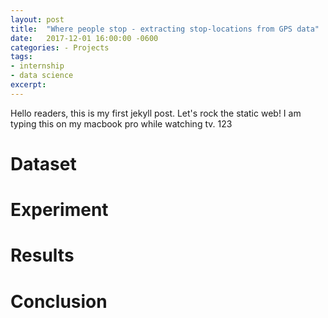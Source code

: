 ```yaml
---
layout: post
title:  "Where people stop - extracting stop-locations from GPS data"
date:   2017-12-01 16:00:00 -0600
categories: - Projects
tags: 
- internship
- data science
excerpt:  
---
```

Hello readers, this is my first jekyll post. Let's rock the static web! I am typing this on my macbook pro while watching tv.
123

# Dataset

# Experiment

# Results

# Conclusion